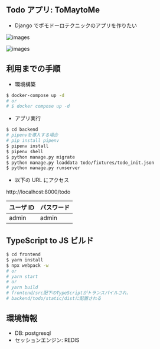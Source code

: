 ## Todo アプリ: ToMaytoMe

- Django でポモドーロテクニックのアプリを作りたい

![images](http://www.rinsymbol.sakura.ne.jp/github_images/tomaytome/tomaytome_01.png)

![images](http://www.rinsymbol.sakura.ne.jp/github_images/tomaytome/tomaytome_04.png)

## 利用までの手順

- 環境構築

```sh
$ docker-compose up -d
# or
# $ docker compose up -d
```

- アプリ実行

```sh
$ cd backend
# pipenvを導入する場合
# pip install pipenv
$ pipenv install
$ pipenv shell
$ python manage.py migrate
$ python manage.py loaddata todo/fixtures/todo_init.json
$ python manage.py runserver
```

- 以下の URL にアクセス

http://localhost:8000/todo

| ユーザ ID | パスワード |
| --------- | ---------- |
| admin     | admin      |

## TypeScript to JS ビルド

```sh
$ cd frontend
$ yarn install
$ npx webpack -w
# or
# yarn start
# or
# yarn build
# frontend/src配下のTypeScriptがトランスパイルされ、
# backend/todo/static/distに配置される
```

## 環境情報

- DB: postgresql
- セッションエンジン: REDIS
